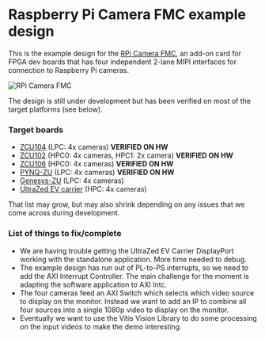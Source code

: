# Raspberry Pi Camera FMC example design

This is the example design for the [RPi Camera FMC](https://camerafmc.com), an add-on card for FPGA dev boards that
has four independent 2-lane MIPI interfaces for connection to Raspberry Pi cameras.

![RPi Camera FMC](https://www.fpgadeveloper.com/camera-fmc-connecting-mipi-cameras-to-fpgas/images/rpi-camera-fmc-pynq-zu-1.jpg "RPi Camera FMC")

The design is still under development but has been verified on most of the target platforms (see below).

### Target boards

* [ZCU104](https://www.xilinx.com/zcu104) (LPC: 4x cameras) **VERIFIED ON HW**
* [ZCU102](https://www.xilinx.com/zcu102) (HPC0: 4x cameras, HPC1: 2x camera) **VERIFIED ON HW**
* [ZCU106](https://www.xilinx.com/zcu106) (HPC0: 4x cameras) **VERIFIED ON HW**
* [PYNQ-ZU](https://www.tulembedded.com/FPGA/ProductsPYNQ-ZU.html) (LPC: 4x cameras) **VERIFIED ON HW**
* [Genesys-ZU](https://digilent.com/shop/genesys-zu-zynq-ultrascale-mpsoc-development-board/) (LPC: 4x cameras)
* [UltraZed EV carrier](https://www.xilinx.com/products/boards-and-kits/1-y3n9v1.html) (HPC: 4x cameras)

That list may grow, but may also shrink depending on any issues that we come across during
development.

### List of things to fix/complete

* We are having trouble getting the UltraZed EV Carrier DisplayPort working with the standalone
  application. More time needed to debug.
* The example design has run out of PL-to-PS interrupts, so we need to add the AXI Interrupt Controller.
  The main challenge for the moment is adapting the software application to AXI Intc.
* The four cameras feed an AXI Switch which selects which video source to display on the monitor.
  Instead we want to add an IP to combine all four sources into a single 1080p video to display
  on the monitor.
* Eventually we want to use the Vitis Vision Library to do some processing on the input videos to make the
  demo interesting.
